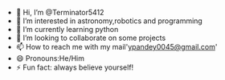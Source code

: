 - 👋 Hi, I’m @Terminator5412
- 👀 I’m interested in astronomy,robotics and programming 
- 🌱 I’m currently learning python
- 💞️ I’m looking to collaborate on some projects
- 📫 How to reach me with my mail'ypandey0045@gmail.com'
- 😄 Pronouns:He/Him
- ⚡ Fun fact: always believe yourself!

<!---
Terminator5412/Terminator5412 is a ✨ special ✨ repository because its `README.md` (this file) appears on your GitHub profile.
You can click the Preview link to take a look at your changes.
--->
